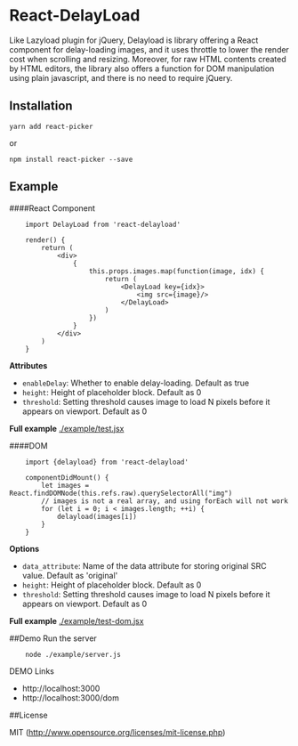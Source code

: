 # React-DelayLoad

Like Lazyload plugin for jQuery, Delayload is library offering a React component for delay-loading images,
and it uses throttle to lower the render cost when scrolling and resizing.
Moreover, for raw HTML contents created by HTML editors, the library also offers a function for DOM manipulation
using plain javascript, and there is no need to require jQuery.


## Installation

	yarn add react-picker
or

	npm install react-picker --save

## Example

####React Component

```
	import DelayLoad from 'react-delayload'
```

```
	render() {
		return (
            <div>
                {
                    this.props.images.map(function(image, idx) {
                        return (
                            <DelayLoad key={idx}>
                                <img src={image}/>
                            </DelayLoad>
                        )
                    })
                }
            </div>
        )
	}
```

**Attributes**
- `enableDelay`: Whether to enable delay-loading. Default as true
- `height`: Height of placeholder block. Default as 0
- `threshold`: Setting threshold causes image to load N pixels before it appears on viewport. Default as 0

**Full example**
[./example/test.jsx](https://github.com/nickeljew/react-delayload/blob/master/example/test.jsx)


####DOM

```
	import {delayload} from 'react-delayload'
```

```
	componentDidMount() {
        let images = React.findDOMNode(this.refs.raw).querySelectorAll("img")
        // images is not a real array, and using forEach will not work
        for (let i = 0; i < images.length; ++i) {
            delayload(images[i])
        }
    }
```

**Options**
- `data_attribute`: Name of the data attribute for storing original SRC value. Default as 'original'
- `height`: Height of placeholder block. Default as 0
- `threshold`: Setting threshold causes image to load N pixels before it appears on viewport. Default as 0

**Full example**
[./example/test-dom.jsx](https://github.com/nickeljew/react-delayload/blob/master/example/test-dom.jsx)


##Demo
Run the server
```
	node ./example/server.js
```
DEMO Links
- http://localhost:3000
- http://localhost:3000/dom


##License

MIT (http://www.opensource.org/licenses/mit-license.php)